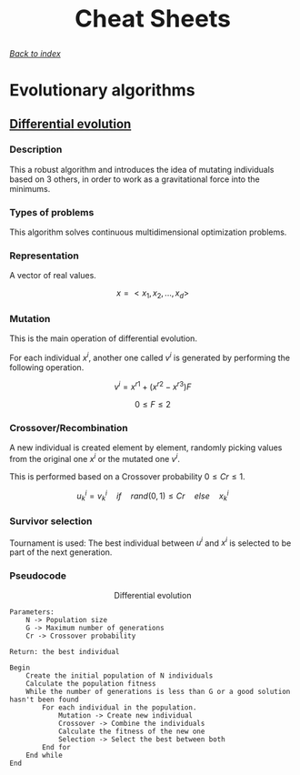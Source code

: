 <h1 align="center" style="font-size:3em">Cheat Sheets</h1>

###### [Back to index](https://github.com/LuisR-jpg/School/tree/master/Optimizaci%C3%B3n%20y%20Metaheur%C3%ADsticas%20II)

# Evolutionary algorithms

## [Differential evolution](https://github.com/LuisR-jpg/School/blob/master/Optimizaci%C3%B3n%20y%20Metaheur%C3%ADsticas%20II/Evolutionary%20Computing/Differential%20Evolution/DifferentialEvolution.pdf)

### Description

This a robust algorithm and introduces the idea of mutating individuals based on 3 others, in order to work as a gravitational force into the minimums.

### Types of problems

This algorithm solves continuous multidimensional optimization problems.

### Representation

A vector of real values.

$$x = <x_1, x_2,...,x_d>$$

### Mutation

This is the main operation of differential evolution.

For each individual $x^i$, another one called $v^i$ is generated by performing the following operation.

$$v^i = x^{r1} + (x^{r2} - x^{r3})F$$

$$0 \leq F \leq 2$$

### Crossover/Recombination 

A new individual is created element by element, randomly picking values from the original one $x^i$ or the mutated one $v^i$.

This is performed based on a Crossover probability $0 \leq Cr \leq 1$.

$$u^i_k = v^i_k \quad if \quad rand(0, 1) \leq Cr \quad else \quad x^i_k$$

### Survivor selection

Tournament is used: The best individual between $u^i$ and $x^i$ is selected to be part of the next generation.

### Pseudocode

<p align = "center">Differential evolution</p>

```
Parameters: 
    N -> Population size
    G -> Maximum number of generations
    Cr -> Crossover probability

Return: the best individual

Begin 
    Create the initial population of N individuals
    Calculate the population fitness
    While the number of generations is less than G or a good solution hasn't been found
        For each individual in the population.
            Mutation -> Create new individual
            Crossover -> Combine the individuals
            Calculate the fitness of the new one
            Selection -> Select the best between both
        End for
    End while
End
```